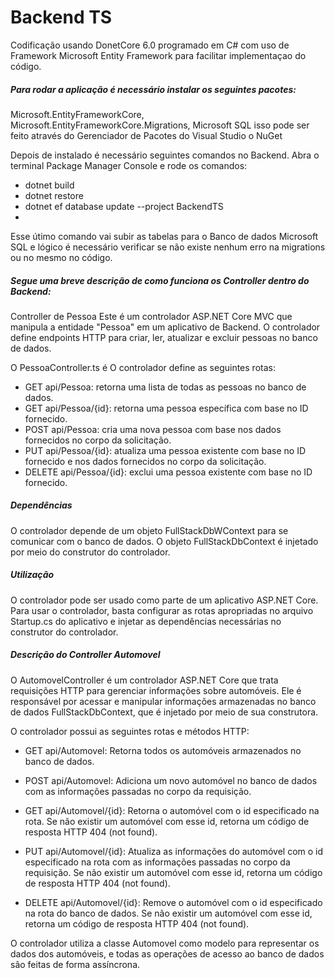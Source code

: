 # Backend TS

Codificação usando DonetCore 6.0 programado em C# com uso de Framework Microsoft Entity Framework para facilitar implementaçao do código.

##### Para rodar a aplicação é necessário instalar os seguintes pacotes:
Microsoft.EntityFrameworkCore, Microsoft.EntityFrameworkCore.Migrations, Microsoft SQL isso pode ser feito através do Gerenciador de Pacotes do Visual Studio o NuGet

Depois de instalado é necessário seguintes comandos no Backend. Abra o terminal Package Manager Console e rode os comandos:

- dotnet build
- dotnet restore
- dotnet ef database update --project BackendTS
- 
Esse útimo comando vai subir as tabelas para o Banco de dados Microsoft SQL e lógico é necessário verificar se não existe nenhum erro na migrations ou no mesmo no código.

##### Segue uma breve descrição de como funciona os Controller dentro do Backend:

Controller de Pessoa
Este é um controlador ASP.NET Core MVC que manipula a entidade "Pessoa" em um aplicativo de Backend. O controlador define endpoints HTTP para criar, ler, atualizar e excluir pessoas no banco de dados.

O PessoaController.ts é O controlador define as seguintes rotas:

- GET api/Pessoa: retorna uma lista de todas as pessoas no banco de dados.
- GET api/Pessoa/{id}: retorna uma pessoa específica com base no ID fornecido.
- POST api/Pessoa: cria uma nova pessoa com base nos dados fornecidos no corpo da solicitação.
- PUT api/Pessoa/{id}: atualiza uma pessoa existente com base no ID fornecido e nos dados fornecidos no corpo da solicitação.
- DELETE api/Pessoa/{id}: exclui uma pessoa existente com base no ID fornecido.

##### Dependências
O controlador depende de um objeto FullStackDbWContext para se comunicar com o banco de dados. O objeto FullStackDbContext é injetado por meio do construtor do controlador.

##### Utilização
O controlador pode ser usado como parte de um aplicativo ASP.NET Core. Para usar o controlador, basta configurar as rotas apropriadas no arquivo Startup.cs do aplicativo e injetar as dependências necessárias no construtor do controlador.

##### Descrição do Controller Automovel
O AutomovelController é um controlador ASP.NET Core que trata requisições HTTP para gerenciar informações sobre automóveis. Ele é responsável por acessar e manipular informações armazenadas no banco de dados FullStackDbContext, que é injetado por meio de sua construtora.

O controlador possui as seguintes rotas e métodos HTTP:

- GET api/Automovel: Retorna todos os automóveis armazenados no banco de dados.

- POST api/Automovel: Adiciona um novo automóvel no banco de dados com as informações passadas no corpo da requisição.

- GET api/Automovel/{id}: Retorna o automóvel com o id especificado na rota. Se não existir um automóvel com esse id, retorna um código de resposta HTTP 404 (not found).

- PUT api/Automovel/{id}: Atualiza as informações do automóvel com o id especificado na rota com as informações passadas no corpo da requisição. Se não existir um automóvel com esse id, retorna um código de resposta HTTP 404 (not found).

- DELETE api/Automovel/{id}: Remove o automóvel com o id especificado na rota do banco de dados. Se não existir um automóvel com esse id, retorna um código de resposta HTTP 404 (not found).

O controlador utiliza a classe Automovel como modelo para representar os dados dos automóveis, e todas as operações de acesso ao banco de dados são feitas de forma assíncrona.
